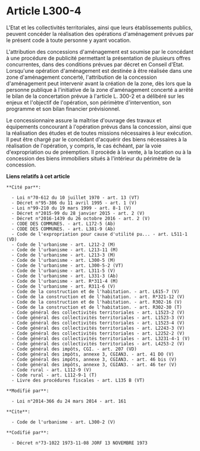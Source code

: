 # Article L300-4

L'Etat et les collectivités territoriales, ainsi que leurs établissements publics, peuvent concéder la réalisation des
opérations d'aménagement prévues par le présent code à toute personne y ayant vocation. 

L'attribution des concessions d'aménagement est soumise par le concédant à une procédure de publicité permettant la
présentation de plusieurs offres concurrentes, dans des conditions prévues par décret en Conseil d'Etat. Lorsqu'une opération
d'aménagement est destinée à être réalisée dans une zone d'aménagement concerté, l'attribution de la concession d'aménagement
peut intervenir avant la création de la zone, dès lors que la personne publique à l'initiative de la zone d'aménagement
concerté a arrêté le bilan de la concertation prévue à l'article L. 300-2 et a délibéré sur les enjeux et l'objectif de
l'opération, son périmètre d'intervention, son programme et son bilan financier prévisionnel. 

Le concessionnaire assure la maîtrise d'ouvrage des travaux et équipements concourant à l'opération prévus dans la
concession, ainsi que la réalisation des études et de toutes missions nécessaires à leur exécution. Il peut être chargé par
le concédant d'acquérir des biens nécessaires à la réalisation de l'opération, y compris, le cas échéant, par la voie
d'expropriation ou de préemption. Il procède à la vente, à la location ou à la concession des biens immobiliers situés à
l'intérieur du périmètre de la concession.

**Liens relatifs à cet article**

	**Cité par**:

	  - Loi n°70-612 du 10 juillet 1970 - art. 13 (VT)
	  - Décret n°95-386 du 11 avril 1995 - art. 1 (V)
	  - Loi n°99-210 du 19 mars 1999 - art. 8-1 (V)
	  - Décret n°2015-99 du 28 janvier 2015 - art. 2 (V)
	  - Décret n°2016-1439 du 26 octobre 2016 - art. 2 (V)
	  - CODE DES COMMUNES. - art. L172-5 (Ab)
	  - CODE DES COMMUNES. - art. L381-9 (Ab)
	  - Code de l'expropriation pour cause d'utilité pu... - art. L511-1 (VD)
	  - Code de l'urbanisme - art. L212-2 (M)
	  - Code de l'urbanisme - art. L213-11 (M)
	  - Code de l'urbanisme - art. L213-3 (M)
	  - Code de l'urbanisme - art. L300-5 (M)
	  - Code de l'urbanisme - art. L300-5-2 (VT)
	  - Code de l'urbanisme - art. L311-5 (V)
	  - Code de l'urbanisme - art. L331-3 (Ab)
	  - Code de l'urbanisme - art. R*311-4 (M)
	  - Code de l'urbanisme - art. R311-6 (V)
	  - Code de la construction et de l'habitation. - art. L615-7 (V)
	  - Code de la construction et de l'habitation. - art. R*321-12 (V)
	  - Code de la construction et de l'habitation. - art. R302-16 (V)
	  - Code de la construction et de l'habitation. - art. R302-30 (T)
	  - Code général des collectivités territoriales - art. L1523-2 (V)
	  - Code général des collectivités territoriales - art. L1523-3 (V)
	  - Code général des collectivités territoriales - art. L1523-4 (V)
	  - Code général des collectivités territoriales - art. L2243-3 (V)
	  - Code général des collectivités territoriales - art. L2252-2 (V)
	  - Code général des collectivités territoriales - art. L3231-4-1 (V)
	  - Code général des collectivités territoriales - art. L4253-2 (V)
	  - Code général des impôts, CGI. - art. 207 (VD)
	  - Code général des impôts, annexe 3, CGIAN3. - art. 41 DO (V)
	  - Code général des impôts, annexe 3, CGIAN3. - art. 46 bis (V)
	  - Code général des impôts, annexe 3, CGIAN3. - art. 46 ter (V)
	  - Code rural - art. L112-9 (V)
	  - Code rural - art. L112-9-1 (T)
	  - Livre des procédures fiscales - art. L135 B (VT)

	**Modifié par**:

	  - Loi n°2014-366 du 24 mars 2014 - art. 161

	**Cite**:

	  - Code de l'urbanisme - art. L300-2 (V)

	**Codifié par**:

	  - Décret n°73-1022 1973-11-08 JORF 13 NOVEMBRE 1973
